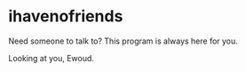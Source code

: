# ihavenofriends
Need someone to talk to? This program is always here for you.

Looking at you, Ewoud.
